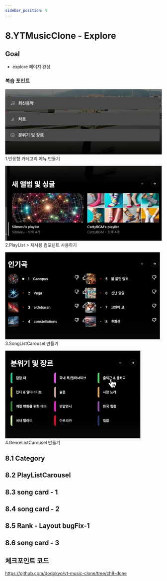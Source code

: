 ```yaml
---
sidebar_position: 9
---
```


# 8.YTMusicClone - Explore 

## Goal

- explore 페이지 완성  

### 복습 포인트

![Alt text](image-34.png)  
1.반응형 카테고리 메뉴 만들기  

![Alt text](image-36.png)  
2.PlayList > 재사용 컴포넌트 사용하기  

![Alt text](image-35.png)   
3.SongListCarousel 만들기  

![Alt text](image-37.png)  
4.GenreListCarousel 만들기  

## 8.1 Category

## 8.2 PlayListCarousel

## 8.3 song card - 1

## 8.4 song card - 2

## 8.5 Rank - Layout bugFix-1

## 8.6 song card - 3

## 체크포인트 코드  

https://github.com/dodokyo/yt-music-clone/tree/ch8-done